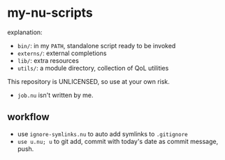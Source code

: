 # my-nu-scripts

explanation: 

- `bin/`: in my `PATH`, standalone script ready to be invoked
- `externs/`: external completions
- `lib/`: extra resources
- `utils/`: a module directory, collection of QoL utilities

This repository is UNLICENSED, so use at your own risk.

- `job.nu` isn't written by me.

## workflow

- use `ignore-symlinks.nu` to auto add symlinks to `.gitignore`
- `use u.nu; u` to git add, commit with today's date as commit message, push.
